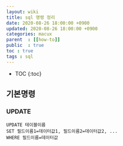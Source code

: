 ```yaml
---
layout: wiki
title: sql 명령 정리 
date: 2020-08-26 18:00:00 +0900
updated: 2020-08-26 18:00:00 +0900
categories: macux
parent  : [[how-to]]
public  : true
toc : true
tags : sql 
---
```

* TOC
{:toc}

## 기본명령
### UPDATE
```
UPDATE 테이블이름
SET 필드이름1=데이터값1, 필드이름2=데이터값2, ...
WHERE 필드이름=데이터값
```



